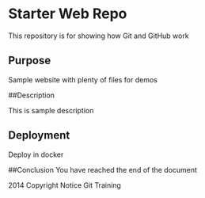 # Starter Web Repo

This repository is for showing how Git and GitHub work

## Purpose


Sample website with plenty of files for demos

##Description

This is sample description

## Deployment
Deploy in docker

##Conclusion
You have reached the end of the document



2014 Copyright Notice Git Training
